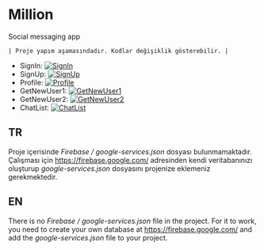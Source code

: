 


# Million
Social messaging app 

    | Proje yapım aşamasındadır. Kodlar değişiklik gösterebilir. |








- SignIn: [![SignIn](Million "SignIn")](https://user-images.githubusercontent.com/67011777/127228136-26d0d919-ef67-49c6-b060-7180af59926b.png "SignIn")
- SignUp: 
[![SignUp](Million "SignUp")](https://user-images.githubusercontent.com/67011777/127228145-1023f7d8-558e-4459-9f20-6631a4595b46.png "SignUp")
- Profile: [![Profile](Million "Profile")](https://user-images.githubusercontent.com/67011777/127227548-5397db44-d77c-4dd9-959d-8070dbe27095.png "Profile")
- GetNewUser1: [![GetNewUser1](Million "GetNewUser1")](https://user-images.githubusercontent.com/67011777/127228153-17f9c868-57a9-467a-9619-929ac0a6dcb3.png "GetNewUser1")
- GetNewUser2: [![GetNewUser2](Million "GetNewUser2")](https://user-images.githubusercontent.com/67011777/127227940-03713037-f909-4f81-948c-8369377aa4d2.png "GetNewUser2")
- ChatList: [![ChatList](Million "ChatList")](https://user-images.githubusercontent.com/67011777/127227940-03713037-f909-4f81-948c-8369377aa4d2.png "ChatList")



## TR
Proje içerisinde *Firebase / google-services.json* dosyası bulunmamaktadır. 
Çalışması için https://firebase.google.com/ adresinden kendi veritabanınızı oluşturup *google-services.json* dosyasını projenize eklemeniz gerekmektedir.


## EN
There is no *Firebase / google-services.json* file in the project.
For it to work, you need to create your own database at https://firebase.google.com/ and add the *google-services.json* file to your project.



